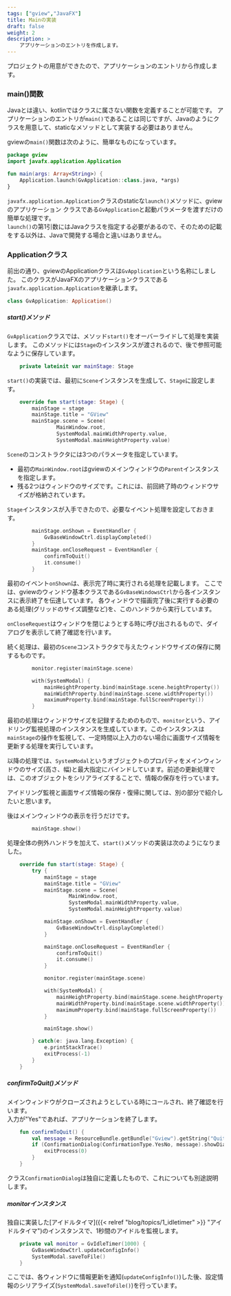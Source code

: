 ```yaml
---
tags: ["gview","JavaFX"]
title: Mainの実装
draft: false
weight: 2
description: >
    アプリケーションのエントリを作成します。
---
```


プロジェクトの用意ができたので、アプリケーションのエントリから作成します。

### main()関数

Javaとは違い、kotlinではクラスに属さない関数を定義することが可能です。
アプリケーションのエントリが`main()`であることは同じですが、Javaのようにクラスを用意して、staticなメソッドとして実装する必要はありません。

gviewの`main()`関数は次のように、簡単なものになっています。

```kotlin
package gview
import javafx.application.Application

fun main(args: Array<String>) {
    Application.launch(GvApplication::class.java, *args)
}
```

`javafx.application.Application`クラスのstaticな`launch()`メソッドに、gviewのアプリケーション
クラスである`GvApplication`と起動パラメータを渡すだけの簡単な処理です。  
`launch()`の第1引数にはJavaクラスを指定する必要があるので、そのための記載をする以外は、Javaで開発する場合と違いはありません。

### Applicationクラス

前出の通り、gviewのApplicationクラスは`GvApplication`という名称にしました。
このクラスがJavaFXのアプリケーションクラスである`javafx.application.Application`を継承します。
```kotlin
class GvApplication: Application()
```

##### start()メソッド

`GvApplication`クラスでは、メソッド`start()`をオーバーライドして処理を実装します。
このメソッドには`Stage`のインスタンスが渡されるので、後で参照可能なように保存しています。
```kotlin
    private lateinit var mainStage: Stage
```
`start()`の実装では、最初に`Scene`インスタンスを生成して、`Stage`に設定します。
```kotlin
    override fun start(stage: Stage) {
        mainStage = stage
        mainStage.title = "GView"
        mainStage.scene = Scene(
                MainWindow.root,
                SystemModal.mainWidthProperty.value,
                SystemModal.mainHeightProperty.value)
```
`Scene`のコンストラクタには3つのパラメータを指定しています。  
* 最初の`MainWindow.root`はgviewのメインウィンドウの`Parent`インスタンスを指定します。
* 残る2つはウィンドウのサイズです。これには、前回終了時のウィンドウサイズが格納されています。

`Stage`インスタンスが入手できたので、必要なイベント処理を設定しておきます。
```kotlin
        mainStage.onShown = EventHandler {
            GvBaseWindowCtrl.displayCompleted()
        }
        mainStage.onCloseRequest = EventHandler {
            confirmToQuit()
            it.consume()
        }
```
最初のイベント`onShown`は、表示完了時に実行される処理を記載します。
ここでは、gviewのウィンドウ基本クラスである`GvBaseWindowsCtrl`から各インスタンスに表示終了を伝達しています。
各ウィンドウで描画完了後に実行する必要のある処理(グリッドのサイズ調整など)を、このハンドラから実行しています。

`onCloseRequest`はウィンドウを閉じようとする時に呼び出されるもので、ダイアログを表示して終了確認を行います。

続く処理は、最初の`Scene`コンストラクタで与えたウィンドウサイズの保存に関するものです。
```kotlin
        monitor.register(mainStage.scene)

        with(SystemModal) {
            mainHeightProperty.bind(mainStage.scene.heightProperty())
            mainWidthProperty.bind(mainStage.scene.widthProperty())
            maximumProperty.bind(mainStage.fullScreenProperty())
        }
```
最初の処理はウィンドウサイズを記録するためのもので、`monitor`という、アイドリング監視処理のインスタンスを生成しています。このインスタンスは`mainStage`の操作を監視して、一定時間以上入力のない場合に画面サイズ情報を更新する処理を実行しています。

以降の処理では、`SystemModal`というオブジェクトのプロパティをメインウィンドウのサイズ(高さ、幅)と最大指定にバインドしています。前述の更新処理では、このオブジェクトをシリアライズすることで、情報の保存を行っています。

アイドリング監視と画面サイズ情報の保存・復帰に関しては、別の部分で紹介したいと思います。

後はメインウィンドウの表示を行うだけです。
```kotlin
        mainStage.show()
```

処理全体の例外ハンドラを加えて、`start()`メソッドの実装は次のようになりました。
```kotlin
    override fun start(stage: Stage) {
        try {
            mainStage = stage
            mainStage.title = "GView"
            mainStage.scene = Scene(
                    MainWindow.root,
                    SystemModal.mainWidthProperty.value,
                    SystemModal.mainHeightProperty.value)

            mainStage.onShown = EventHandler {
                GvBaseWindowCtrl.displayCompleted()
            }

            mainStage.onCloseRequest = EventHandler {
                confirmToQuit()
                it.consume()
            }

            monitor.register(mainStage.scene)

            with(SystemModal) {
                mainHeightProperty.bind(mainStage.scene.heightProperty())
                mainWidthProperty.bind(mainStage.scene.widthProperty())
                maximumProperty.bind(mainStage.fullScreenProperty())
            }

            mainStage.show()

        } catch(e: java.lang.Exception) {
            e.printStackTrace()
            exitProcess(-1)
        }
    }
```

##### confirmToQuit()メソッド

メインウィンドウがクローズされようとしている時にコールされ、終了確認を行います。  
入力が"Yes"であれば、アプリケーションを終了します。
```kotlin
    fun confirmToQuit() {
        val message = ResourceBundle.getBundle("Gview").getString("QuitConformation")
        if (ConfirmationDialog(ConfirmationType.YesNo, message).showDialog()) {
            exitProcess(0)
        }
    }
```
クラス`ConfirmationDialog`は独自に定義したもので、これについても別途説明します。

##### monitorインスタンス

独自に実装した[アイドルタイマ]({{< relref "blog/topics/1_idletimer" >}} "アイドルタイマ")のインスタンスで、1秒間のアイドルを監視します。  
```kotlin
    private val monitor = GvIdleTimer(1000) {
        GvBaseWindowCtrl.updateConfigInfo()
        SystemModal.saveToFile()
    }
```
ここでは、各ウィンドウに情報更新を通知(`updateConfigInfo()`)した後、設定情報のシリアライズ(`SystemModal.saveToFile()`)を行っています。
